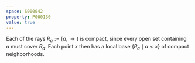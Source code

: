 ```yaml
---
space: S000042
property: P000130
value: true
---
```


Each of the rays $R_a := [a, \to)$ is compact, since every open set containing $a$ must cover $R_a$. Each point $x$ then has a local base $\{R_a \mid a < x\}$ of compact neighborhoods.
